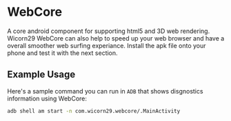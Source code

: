# WebCore
A core android component for supporting html5 and 3D web rendering. Wicorn29  WebCore can also help to speed up your web browser and have a overall smoother web surfing experiance. Install the apk file onto your phone and test it with the next section.
## Example Usage

Here's a sample command you can run in `ADB` that shows disgnostics information using WebCore:

```bash
adb shell am start -n com.wicorn29.webcore/.MainActivity
